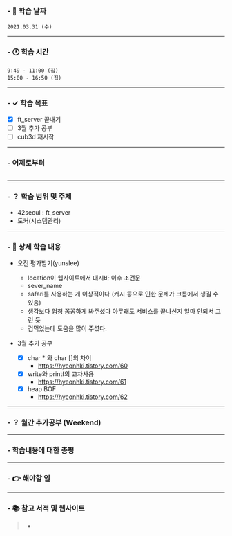 ### - 📆 학습 날짜
	2021.03.31 (수)
___
### - 🕐 학습 시간
```
9:49 - 11:00 (집)
15:00 - 16:50 (집)
```
___
### - ✓ 학습 목표
- [x] ft_server 끝내기
- [ ] 3월 추가 공부
- [ ] cub3d 재시작
___
### - 어제로부터
```

```
___
### - ？ 학습 범위 및 주제
- 42seoul : ft_server
- 도커(시스템관리)
___
### - 📝 상세 학습 내용
- 오전 평가받기(yunslee)
  - location이 웹사이트에서 대시바 이후 조건문
  - sever_name
  - safari를 사용하는 게 이상적이다 (캐시 등으로 인한 문제가 크롬에서 생길 수 있음)
  - 생각보다 엄청 꼼꼼하게 봐주셨다 아무래도 서비스를 끝나신지 얼마 안되서 그런 듯
  - 겁먹었는데 도움을 많이 주셨다.

- 3월 추가 공부
  - [x] char * 와 char []의 차이
    - https://hyeonhki.tistory.com/60
  - [x] write와 printf의 교차사용
    - https://hyeonhki.tistory.com/61
  - [x] heap BOF
    - https://hyeonhki.tistory.com/62
___
### - ？ 월간 추가공부 (Weekend)

___
### - 학습내용에 대한 총평

___
### - 👉 해야할 일

___
### - 📚 참고 서적 및 웹사이트
> - 